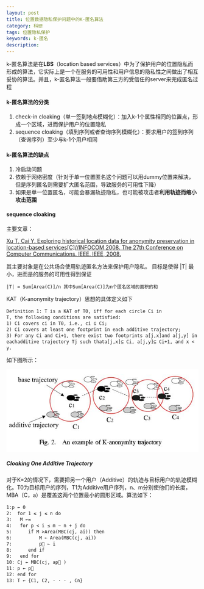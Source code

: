 ```yaml
---
layout: post
title: 位置数据隐私保护问题中的K-匿名算法
category: 科研
tags: 位置隐私保护
keywords: k-匿名
description: 
---
```


k-匿名算法是在**LBS**（location based services）中为了保护用户的位置隐私而形成的算法，它实际上是一个在服务的可用性和用户信息的隐私性之间做出了相互妥协的算法。并且，k-匿名算法一般要借助第三方的受信任的server来完成匿名过程

#### k-匿名算法的分类
1. check-in cloaking（单一签到地点模糊化）：加入k-1个属性相同的位置点，形成一个区域，进而保护用户的位置隐私
2.  sequence cloaking（填到序列或者查询序列模糊化）：要求用户的签到序列（查询序列）至少与k-1个用户相同

#### k-匿名算法的缺点
1.  冷启动问题
2.  依赖于网络密度（针对于单一位置匿名这个问题可以用dummy位置来解决，但是序列匿名则需要扩大匿名范围，导致服务的可用性下降）
3.  如果是单一位置匿名，可能会暴漏轨迹隐私，也可能被攻击者**利用轨迹而缩小攻击范围** 
####  sequence cloaking 
主要文章：

[Xu T, Cai Y. Exploring historical location data for anonymity preservation in location-based services[C]//INFOCOM 2008. The 27th Conference on Computer Communications. IEEE. IEEE, 2008.](http://ieeexplore.ieee.org/xpl/login.jsp?tp=&arnumber=4509698&url=http%3A%2F%2Fieeexplore.ieee.org%2Fxpls%2Fabs_all.jsp%3Farnumber%3D4509698)

其主要对象是在公共场合使用轨迹匿名方法来保护用户隐私。
目标是使得 |T| 最小，进而是的服务的可用性得到保证

```
|T| = Sum[Area(C)]/n 其中Sum[Area(C)]为n个匿名区域的面积的和
```

KAT（K-anonymity trajectory）思想的具体定义如下

```
Definition 1: T is a KAT of T0, iff for each circle Ci in
T, the following conditions are satisfied:
1) Ci covers ci in T0, i.e., ci ⊆ Ci;
2) Ci covers at least one footprint in each additive trajectory;
3) For any Ci and Ci+1, there exist two footprints a[j,x]and a[j,y] in eachadditive trajectory Tj such thata[j,x]⊆ Ci, a[j,y]⊆ Ci+1, and x < y.
```

如下图所示：

![1](/public/img/keyan/k01.JPG)

##### Cloaking One Additive Trajectory
对于K=2的情况下，需要把另一个用户（Additive）的轨迹与目标用户的轨迹模糊化。T0为目标用户的序列，T1为Additive用户序列，n、m分别使他们的长度，MBA（C，a）是覆盖这两个位置最小的圆形区域。算法如下：

	1:p ← 0
	2:  for 1 ≤ j ≤ n do
	3: 	 M ←∞
	4: 	 for p < i ≤ m − n + j do
	5: 	 	if M >Area(MBC(cj, ai)) then
	6: 	 		M ← Area(MBC(cj, ai))
	7: 	 		p ← i
	8: 		end if
	9: 	 end for
	10: Cj ← MBC(cj, ap )
	11: p ← p
	12: end for
	13: T ← {C1, C2, · · · , Cn}
